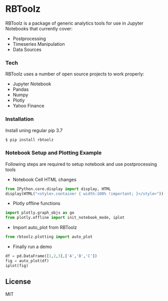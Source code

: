 # RBToolz

RBToolz is a package of generic analytics tools for use in Jupyter Notebooks that currently cover:

  - Postprocessing
  - Timeseries Manipulation
  - Data Sources

### Tech

RBToolz uses a number of open source projects to work properly:

* Jupyter Notebook
* Pandas
* Numpy
* Plotly
* Yahoo Finance

### Installation
Install uning regular pip 3.7

```sh
$ pip install rbtoolz
```
### Notebook Setup and Plotting Example

Following steps are required to setup notebook and use postprocessing tools

* Notebook Cell HTML changes

```python
from IPython.core.display import display, HTML
display(HTML("<style>.container { width:100% !important; }</style>"))
```

* Plotly offline functions
```python
import plotly.graph_objs as go
from plotly.offline import init_notebook_mode, iplot
```
* Import auto_plot from RBToolz
```python
from rbtoolz.plotting import auto_plot
```
* Finally run a demo
```python
df = pd.DataFrame([1,2,3],['A','B','C'])
fig = auto_plot(df)
iplot(fig)
```

License
----

MIT




